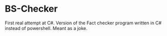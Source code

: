 # BS-Checker

First real attempt at C#. Version of the Fact checker program written in C# instead of powershell. Meant as a joke.
